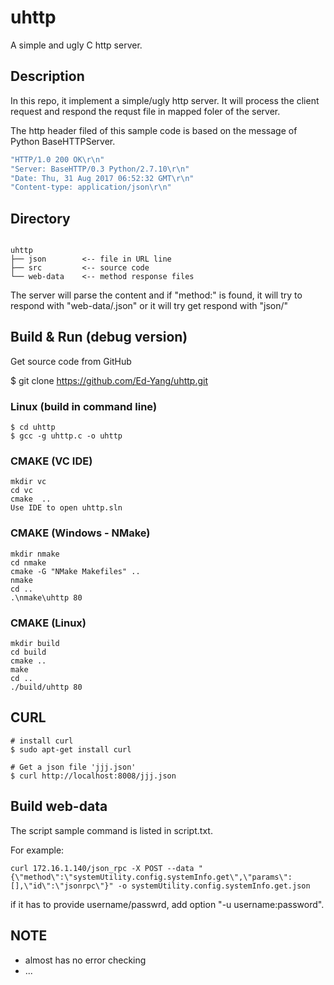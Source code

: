 # uhttp

A simple and ugly C http server.

## Description

In this repo, it implement a simple/ugly http server.  It will process the client request
and respond the requst file in mapped foler of the server.

The http header filed of this sample code is based on the message of Python BaseHTTPServer.

```C
"HTTP/1.0 200 OK\r\n"
"Server: BaseHTTP/0.3 Python/2.7.10\r\n"
"Date: Thu, 31 Aug 2017 06:52:32 GMT\r\n"
"Content-type: application/json\r\n"
```

## Directory
```

uhttp
├── json        <-- file in URL line
├── src         <-- source code
└── web-data    <-- method response files
```

The server will parse the content and if "method:" is found, it will try to 
respond with "web-data/<method>.json" or it will try get respond with
"json/<url-file-portion>"

## Build & Run (debug version)

Get source code from GitHub

$ git clone https://github.com/Ed-Yang/uhttp.git

### Linux (build in command line)

```
$ cd uhttp
$ gcc -g uhttp.c -o uhttp
```

### CMAKE (VC IDE)
```
mkdir vc
cd vc
cmake  ..
Use IDE to open uhttp.sln
```

### CMAKE (Windows - NMake)
```
mkdir nmake
cd nmake
cmake -G "NMake Makefiles" ..
nmake
cd ..
.\nmake\uhttp 80
```

### CMAKE (Linux)
```
mkdir build
cd build
cmake ..
make
cd ..
./build/uhttp 80
```

## CURL
```
# install curl
$ sudo apt-get install curl

# Get a json file 'jjj.json'
$ curl http://localhost:8008/jjj.json
```

## Build web-data

The script sample command is listed in script.txt.

For example:
```
curl 172.16.1.140/json_rpc -X POST --data "{\"method\":\"systemUtility.config.systemInfo.get\",\"params\":[],\"id\":\"jsonrpc\"}" -o systemUtility.config.systemInfo.get.json
```

if it has to provide username/passwrd, add option "-u username:password".

## NOTE
- almost has no error checking
- ...

